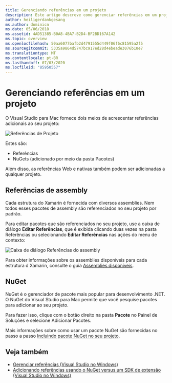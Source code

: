```yaml
---
title: Gerenciando referências em um projeto
description: Este artigo descreve como gerenciar referências em um projeto no Visual Studio para Mac
author: heiligerdankgesang
ms.author: dominicn
ms.date: 05/06/2018
ms.assetid: 4AD51385-B0A8-4BA7-B2D4-BF2BD167A142
ms.topic: overview
ms.openlocfilehash: 50aa6077bafb2d4791555d449f06f6c81595a2f5
ms.sourcegitcommit: 5335a9864d5747bc917ed28d4ebeade3076b10e7
ms.translationtype: MT
ms.contentlocale: pt-BR
ms.lasthandoff: 07/03/2020
ms.locfileid: "85950557"
---
```

# <a name="managing-references-in-a-project"></a>Gerenciando referências em um projeto

O Visual Studio para Mac fornece dois meios de acrescentar referências adicionais ao seu projeto:

![Referências de Projeto](media/projects-and-solutions-image10.png)

Estes são:

* Referências
* NuGets (adicionado por meio da pasta Pacotes)

Além disso, as referências Web e nativas também podem ser adicionadas a qualquer projeto.

## <a name="assembly-references"></a>Referências de assembly

Cada estrutura do Xamarin é fornecida com diversos assemblies. Nem todos esses pacotes de assembly são referenciados no seu projeto por padrão.

Para editar pacotes que são referenciados no seu projeto, use a caixa de diálogo **Editar Referências**, que é exibida clicando duas vezes na pasta Referências ou selecionando **Editar Referências** nas ações do menu de contexto:

![Caixa de diálogo Referências do assembly](media/projects-and-solutions-image11.png)

Para obter informações sobre os assemblies disponíveis para cada estrutura d Xamarin, consulte o guia [Assemblies disponíveis](https://developer.xamarin.com/guides/cross-platform/advanced/available-assemblies/).

## <a name="nuget"></a>NuGet

NuGet é o gerenciador de pacote mais popular para desenvolvimento .NET. O NuGet do Visual Studio para Mac permite que você pesquise pacotes para adicionar ao seu projeto.

Para fazer isso, clique com o botão direito na pasta **Pacote** no Painel de Soluções e selecione Adicionar Pacotes.

Mais informações sobre como usar um pacote NuGet são fornecidas no passo a passo [Incluindo pacote NuGet no seu projeto](nuget-walkthrough.md).

## <a name="see-also"></a>Veja também

- [Gerenciar referências (Visual Studio no Windows)](/visualstudio/ide/managing-references-in-a-project)
- [Adicionando referências usando o NuGet versus um SDK de extensão (Visual Studio no Windows)](/visualstudio/ide/adding-references-using-nuget-versus-an-extension-sdk)